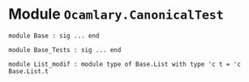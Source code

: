 
# Module `Ocamlary.CanonicalTest`

```
module Base : sig ... end
```
```
module Base_Tests : sig ... end
```
```
module List_modif : module type of Base.List with type 'c t = 'c Base.List.t
```